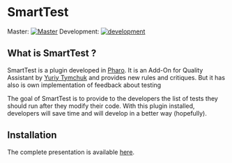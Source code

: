 # SmartTest

Master: [![Master](https://travis-ci.org/badetitou/SmartTest.svg?branch=master)](https://travis-ci.org/badetitou/SmartTest/branches)
Development: [![development](https://travis-ci.org/badetitou/SmartTest.svg?branch=development)](https://travis-ci.org/badetitou/SmartTest/branches)

## What is SmartTest ?

SmartTest is a plugin developed in [Pharo](http://pharo.org/). It is an Add-On for Quality Assistant by [Yuriy Tymchuk](http://yuriy.tymch.uk/) and provides new rules and critiques.
But it has also is own implementation of feedback about testing

The goal of SmartTest is to provide to the developers the list of tests they should run after they modify their code.
With this plugin installed, developers will save time and will develop in a better way (hopefully).

## Installation

The complete presentation is available [here](http://badetitou.github.io/research/smalltalk/2017/08/21/SmartTest/).
